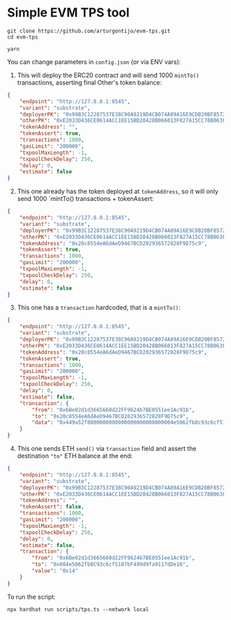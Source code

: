 # Simple EVM TPS tool

```shell
git clone https://github.com/arturgontijo/evm-tps.git
cd evm-tps

yarn
```

You can change parameters in `config.json` (or via ENV vars):

1. This will deploy the ERC20 contract and will send 1000 `mintTo()` transactions, asserting final Other's token balance:
```json
{
    "endpoint": "http://127.0.0.1:8545",
    "variant": "substrate",
    "deployerPK": "0x99B3C12287537E38C90A9219D4CB074A89A16E9CDB20BF85728EBD97C343E342",
    "otherPK": "0xE2033D436CE0614ACC1EE15BD20428B066013F827A15CC78B063F83AC0BAAE64",
    "tokenAddress": "",
    "tokenAssert": true,
    "transactions": 1000,
    "gasLimit": "200000",
    "txpoolMaxLength": -1,
    "txpoolCheckDelay": 250,
    "delay": 0,
    "estimate": false
}
```

2. This one already has the token deployed at `tokenAddress`, so it will only send 1000 `mintTo() transactions + tokenAssert:
```json
{
    "endpoint": "http://127.0.0.1:8545",
    "variant": "substrate",
    "deployerPK": "0x99B3C12287537E38C90A9219D4CB074A89A16E9CDB20BF85728EBD97C343E342",
    "otherPK": "0xE2033D436CE0614ACC1EE15BD20428B066013F827A15CC78B063F83AC0BAAE64",
    "tokenAddress": "0x20c8554eA6dAeD9467BCD202936572828F9D75c9",
    "tokenAssert": true,
    "transactions": 1000,
    "gasLimit": "200000",
    "txpoolMaxLength": -1,
    "txpoolCheckDelay": 250,
    "delay": 0,
    "estimate": false
}
```


3. This one has a `transaction` hardcoded, that is a `mintTo()`:
```json
{
    "endpoint": "http://127.0.0.1:8545",
    "variant": "substrate",
    "deployerPK": "0x99B3C12287537E38C90A9219D4CB074A89A16E9CDB20BF85728EBD97C343E342",
    "otherPK": "0xE2033D436CE0614ACC1EE15BD20428B066013F827A15CC78B063F83AC0BAAE64",
    "tokenAddress": "0x20c8554eA6dAeD9467BCD202936572828F9D75c9",
    "tokenAssert": true,
    "transactions": 1000,
    "gasLimit": "200000",
    "txpoolMaxLength": -1,
    "txpoolCheckDelay": 250,
    "delay": 0,
    "estimate": false,
    "transaction": {
        "from": "0x6Be02d1d3665660d22FF9624b7BE0551ee1Ac91b",
        "to": "0x20c8554eA6dAeD9467BCD202936572828F9D75c9",
        "data": "0x449a52f8000000000000000000000000004e5062fb8c93c6cf5187bf499d9fa9117dde160000000000000000000000000000000000000000000000000000000000000001"
    }
}
```

4. This one sends ETH `send()` via `transaction` field and assert the destination `"to"` ETH balance at the end:
```json
{
    "endpoint": "http://127.0.0.1:8545",
    "variant": "substrate",
    "deployerPK": "0x99B3C12287537E38C90A9219D4CB074A89A16E9CDB20BF85728EBD97C343E342",
    "otherPK": "0xE2033D436CE0614ACC1EE15BD20428B066013F827A15CC78B063F83AC0BAAE64",
    "tokenAddress": "",
    "tokenAssert": false,
    "transactions": 1000,
    "gasLimit": "200000",
    "txpoolMaxLength": -1,
    "txpoolCheckDelay": 250,
    "delay": 0,
    "estimate": false,
    "transaction": {
        "from": "0x6Be02d1d3665660d22FF9624b7BE0551ee1Ac91b",
        "to": "0x004e5062fb8C93c6cf5187bF499d9fa9117dDe16",
        "value": "0x14"
    }
}
```

To run the script:

```shell
npx hardhat run scripts/tps.ts --network local
```
